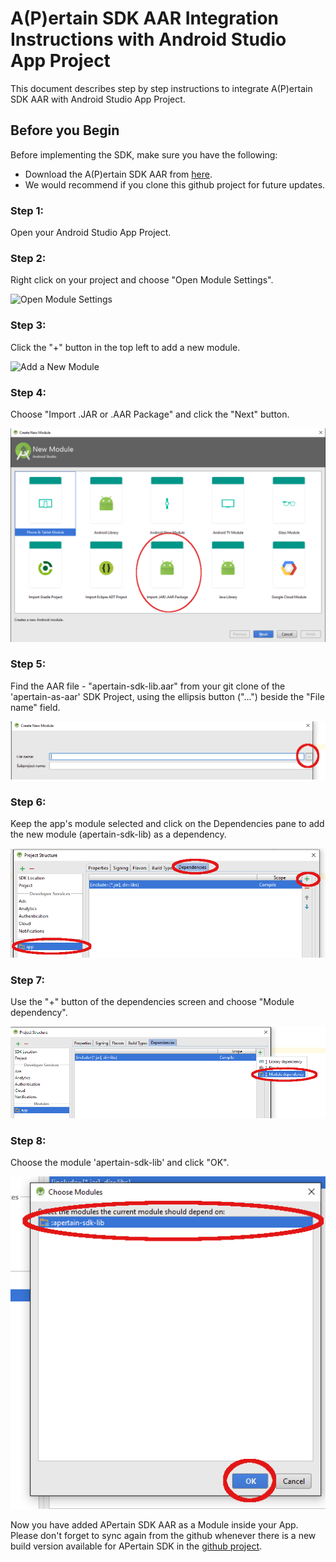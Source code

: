 A(P)ertain SDK AAR Integration Instructions with Android Studio App Project
===========================================================================

This document describes step by step instructions to integrate A(P)ertain SDK AAR with Android Studio App Project.

Before you Begin
----------------

Before implementing the SDK, make sure you have the following:

* Download the A(P)ertain SDK AAR from [here](https://github.com/jkltech/apertain-as-aar).
* We would recommend if you clone this github project for future updates.

### Step 1:

Open your Android Studio App Project.

### Step 2:

Right click on your project and choose "Open Module Settings".

![Open Module Settings](http://i.stack.imgur.com/bu5D2.png)

### Step 3:

Click the "+" button in the top left to add a new module.

![Add a New Module](http://i.stack.imgur.com/oEH90.png)

### Step 4:

Choose "Import .JAR or .AAR Package" and click the "Next" button.

![Import .JAR or .AAR - We need to import APertain SDK AAR file](./images/instructions-step-4.png)

### Step 5:

Find the AAR file - "apertain-sdk-lib.aar" from your git clone of the 'apertain-as-aar' SDK Project, using the ellipsis button ("...") beside the "File name" field.

![Choose AAR from your local storage where you cloned the APertain SDK AAR github Repository](./images/instructions-step-5.png)

### Step 6:

Keep the app's module selected and click on the Dependencies pane to add the new module (apertain-sdk-lib) as a dependency.

![Now you need to add the module as dependency to your App Project](./images/instructions-step-6.png)

### Step 7:

Use the "+" button of the dependencies screen and choose "Module dependency".

![Select "Module Dependency" to configure the dependency](./images/instructions-step-7.png)

### Step 8:

Choose the module 'apertain-sdk-lib' and click "OK".

![Select 'apertain-sdk-lib' as Module Dependency of your App](./images/instructions-step-8.png)

Now you have added APertain SDK AAR as a Module inside your App. Please don't forget to sync again from the github whenever there is a new build version available for APertain SDK in the [github project](https://github.com/jkltech/apertain-as-aar).
